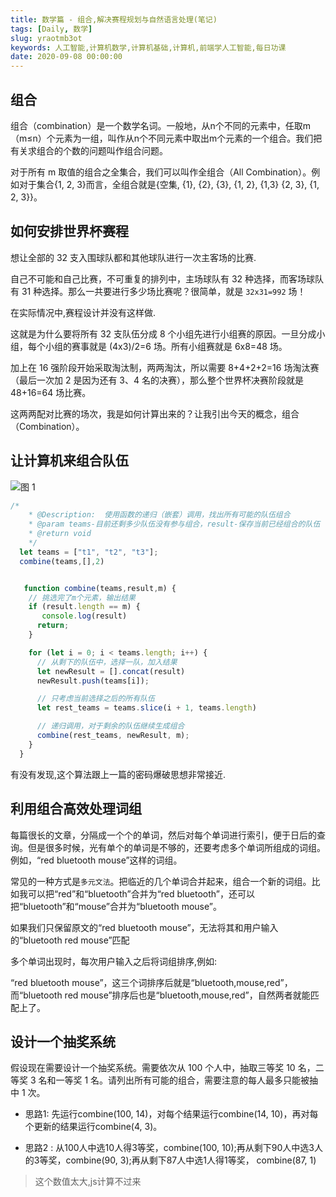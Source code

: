```yaml
---
title: 数学篇 - 组合,解决赛程规划与自然语言处理(笔记)
tags: [Daily, 数学]
slug: yraotmb3ot
keywords: 人工智能,计算机数学,计算机基础,计算机,前端学人工智能,每日功课
date: 2020-09-08 00:00:00
---
```


## 组合
组合（combination）是一个数学名词。一般地，从n个不同的元素中，任取m（m≤n）个元素为一组，叫作从n个不同元素中取出m个元素的一个组合。我们把有关求组合的个数的问题叫作组合问题。

对于所有 m 取值的组合之全集合，我们可以叫作全组合（All Combination）。例如对于集合{1, 2, 3}而言，全组合就是{空集, {1}, {2}, {3}, {1, 2}, {1,3} {2, 3}, {1, 2, 3}}。

## 如何安排世界杯赛程

想让全部的 32 支入围球队都和其他球队进行一次主客场的比赛.

自己不可能和自己比赛，不可重复的排列中，主场球队有 32 种选择，而客场球队有 31 种选择。那么一共要进行多少场比赛呢？很简单，就是 `32x31=992` 场！

在实际情况中,赛程设计并没有这样做.

这就是为什么要将所有 32 支队伍分成 8 个小组先进行小组赛的原因。一旦分成小组，每个小组的赛事就是 (4x3)/2=6 场。所有小组赛就是 6x8=48 场。

加上在 16 强阶段开始采取淘汰制，两两淘汰，所以需要 8+4+2+2=16 场淘汰赛（最后一次加 2 是因为还有 3、4 名的决赛），那么整个世界杯决赛阶段就是 48+16=64 场比赛。

这两两配对比赛的场次，我是如何计算出来的？让我引出今天的概念，组合（Combination）。

## 让计算机来组合队伍

![图 1](https://incomparable9527.coding.net/p/imageBed/d/imageBed/git/raw/master/b7fab79358476b5a14b566571c7e5ff1915189b170274e1c706005069e43b3df.png)  

```js
/*
    * @Description:  使用函数的递归（嵌套）调用，找出所有可能的队伍组合
    * @param teams-目前还剩多少队伍没有参与组合，result-保存当前已经组合的队伍
    * @return void
    */
  let teams = ["t1", "t2", "t3"];
  combine(teams,[],2)


   function combine(teams,result,m) {
    // 挑选完了m个元素，输出结果
    if (result.length == m) {
       console.log(result)
      return;
    }

    for (let i = 0; i < teams.length; i++) {
      // 从剩下的队伍中，选择一队，加入结果
      let newResult = [].concat(result)
      newResult.push(teams[i]);

      // 只考虑当前选择之后的所有队伍
      let rest_teams = teams.slice(i + 1, teams.length)

      // 递归调用，对于剩余的队伍继续生成组合
      combine(rest_teams, newResult, m);
    }
  }

```

有没有发现,这个算法跟上一篇的密码爆破思想非常接近.

## 利用组合高效处理词组

每篇很长的文章，分隔成一个个的单词，然后对每个单词进行索引，便于日后的查询。但是很多时候，光有单个的单词是不够的，还要考虑多个单词所组成的词组。例如，“red bluetooth mouse”这样的词组。


常见的一种方式是`多元文法`。把临近的几个单词合并起来，组合一个新的词组。比如我可以把“red”和“bluetooth”合并为“red bluetooth”，还可以把“bluetooth”和“mouse”合并为“bluetooth mouse”。

如果我们只保留原文的“red bluetooth mouse”，无法将其和用户输入的“bluetooth red mouse”匹配

多个单词出现时，每次用户输入之后将词组排序,例如:

“red bluetooth mouse”，这三个词排序后就是“bluetooth,mouse,red”，而“bluetooth red mouse”排序后也是“bluetooth,mouse,red”，自然两者就能匹配上了。

## 设计一个抽奖系统

假设现在需要设计一个抽奖系统。需要依次从 100 个人中，抽取三等奖 10 名，二等奖 3 名和一等奖 1 名。请列出所有可能的组合，需要注意的每人最多只能被抽中 1 次。

* 思路1: 先运行combine(100, 14)，对每个结果运行combine(14, 10)，再对每个更新的结果运行combine(4, 3)。

* 思路2 : 从100人中选10人得3等奖，combine(100, 10);再从剩下90人中选3人的3等奖，combine(90, 3);再从剩下87人中选1人得1等奖， combine(87, 1)

> 这个数值太大,js计算不过来 